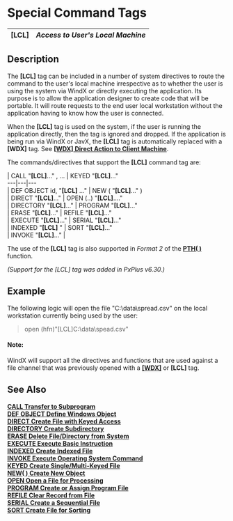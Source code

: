 # Special Command Tags

**[LCL]** |  **_Access to User's Local Machine_**  
---|---  
  
## Description

The **[LCL]** tag can be included in a number of system directives to route the command to the user's local machine irrespective as to whether the user is using the system via WindX or directly executing the application. Its purpose is to allow the application designer to create code that will be portable. It will route requests to the end user local workstation without the application having to know how the user is connected.

When the **[LCL]** tag is used on the system, if the user is running the application directly, then the tag is ignored and dropped. If the application is being run via WindX or JavX, the **[LCL]** tag is automatically replaced with a **[WDX]** tag. See [**[WDX] Direct Action to Client Machine**](wdx.htm).

The commands/directives that support the **[LCL]** command tag are:

|  CALL "**[LCL]**..." , ... |  KEYED "**[LCL]**..."  
---|---|---  
|  DEF OBJECT id, "**[LCL]** ..." |  NEW ( "**[LCL]**..." )  
|  DIRECT "**[LCL]**..." |  OPEN (..) "**[LCL]**...."  
|  DIRECTORY "**[LCL]**..." |  PROGRAM "**[LCL]**..."  
|  ERASE "**[LCL]**..." |  REFILE "**[LCL]**..."  
|  EXECUTE "**[LCL]**..." |  SERIAL "**[LCL]**..."  
|  INDEXED "**[LCL]** " |  SORT "**[LCL]**..."  
|  INVOKE "**[LCL]**..." |   
  
The use of the **[LCL]** tag is also supported in _Format 2_ of the **[PTH( )](../functions/pth.md)** function.

_(Support for the [LCL] tag was added in PxPlus v6.30.)_

## Example

The following logic will open the file "C:\data\spread.csv" on the local workstation currently being used by the user:

> open (hfn)"[LCL]C:\data\spead.csv"

#### **Note:**  
WindX will support all the directives and functions that are used against a file channel that was previously opened with a **[[WDX]](wdx.htm)** or **[LCL]** tag.

## See Also

**[CALL Transfer to Subprogram](../directives/call.md)**  
**[DEF OBJECT Define Windows Object](../directives/def_object.md)**  
**[DIRECT Create File with Keyed Access](../directives/direct.md)**  
**[DIRECTORY Create Subdirectory](../directives/directory.md)**  
**[ERASE Delete File/Directory from System](../directives/erase.md)**  
**[EXECUTE Execute Basic Instruction](../directives/execute.md)**  
**[INDEXED Create Indexed File](../directives/indexed.md)**  
**[INVOKE Execute Operating System Command](../directives/invoke.md)**  
**[KEYED Create Single/Multi-Keyed File](../directives/keyed.md)**  
**[NEW( ) Create New Object](../functions/new.md)**  
**[OPEN Open a File for Processing](../directives/open.md)**  
**[PROGRAM Create or Assign Program File](../directives/program.md)**  
**[REFILE Clear Record from File](../directives/refile.md)**  
**[SERIAL Create a Sequential File](../directives/serial.md)**  
**[SORT Create File for Sorting](../directives/sort.md)**
